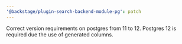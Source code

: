 ```yaml
---
'@backstage/plugin-search-backend-module-pg': patch
---
```


Correct version requirements on postgres from 11 to 12. Postgres 12 is required
due the use of generated columns.
